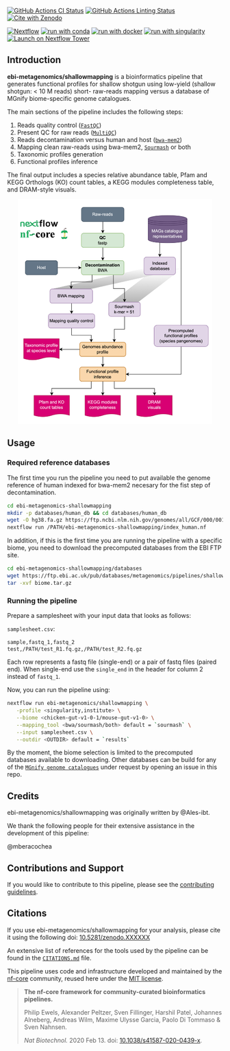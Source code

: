 [![GitHub Actions CI Status](https://github.com/ebi-metagenomics/shallowmapping/workflows/nf-core%20CI/badge.svg)](https://github.com/ebi-metagenomics/shallowmapping/actions?query=workflow%3A%22nf-core+CI%22)
[![GitHub Actions Linting Status](https://github.com/ebi-metagenomics/shallowmapping/workflows/nf-core%20linting/badge.svg)](https://github.com/ebi-metagenomics/shallowmapping/actions?query=workflow%3A%22nf-core+linting%22)[![Cite with Zenodo](http://img.shields.io/badge/DOI-10.5281/zenodo.XXXXXXX-1073c8?labelColor=000000)](https://doi.org/10.5281/zenodo.XXXXXXX)

[![Nextflow](https://img.shields.io/badge/nextflow%20DSL2-%E2%89%A523.04.0-23aa62.svg)](https://www.nextflow.io/)
[![run with conda](http://img.shields.io/badge/run%20with-conda-3EB049?labelColor=000000&logo=anaconda)](https://docs.conda.io/en/latest/)
[![run with docker](https://img.shields.io/badge/run%20with-docker-0db7ed?labelColor=000000&logo=docker)](https://www.docker.com/)
[![run with singularity](https://img.shields.io/badge/run%20with-singularity-1d355c.svg?labelColor=000000)](https://sylabs.io/docs/)
[![Launch on Nextflow Tower](https://img.shields.io/badge/Launch%20%F0%9F%9A%80-Nextflow%20Tower-%234256e7)](https://tower.nf/launch?pipeline=https://github.com/ebi-metagenomics/shallowmapping)

## Introduction

**ebi-metagenomics/shallowmapping** is a bioinformatics pipeline that generates functional profiles for shallow shotgun using low-yield (shallow shotgun: < 10 M reads) short- raw-reads mapping versus a database of MGnify biome-specific genome catalogues.

The main sections of the pipeline includes the following steps:
1. Reads quality control ([`FastQC`](https://www.bioinformatics.babraham.ac.uk/projects/fastqc/))
2. Present QC for raw reads ([`MultiQC`](http://multiqc.info/))
3. Reads decontamination versus human and host ([`bwa-mem2`](https://github.com/bwa-mem2/bwa-mem2))
4. Mapping clean raw-reads using bwa-mem2, [`Sourmash`](https://sourmash.readthedocs.io/en/latest/command-line.html) or both
5. Taxonomic profiles generation
6. Functional profiles inference

The final output includes a species relative abundance table, Pfam and KEGG Orthologs (KO) count tables, a KEGG modules completeness table, and DRAM-style visuals.

<p align="center" width="100%">
   <img src="docs/images/workflow.png" width="90%"/>
</p>


## Usage

### Required reference databases

The first time you run the pipeline you need to put available the genome reference of human indexed for bwa-mem2 necesary for the fist step of decontamination.

```bash
cd ebi-metagenomics-shallowmapping
mkdir -p databases/human_db && cd databases/human_db
wget -O hg38.fa.gz https://ftp.ncbi.nlm.nih.gov/genomes/all/GCF/000/001/405/GCF_000001405.40_GRCh38.p14/GCF_000001405.40_GRCh38.p14_genomic.fna.gz
nextflow run /PATH/ebi-metagenomics-shallowmapping/index_human.nf
```

In addition, if this is the first time you are running the pipeline with a specific biome, you need to download the precomputed databases from the EBI FTP site.

```bash
cd ebi-metagenomics-shallowmapping/databases
wget https://ftp.ebi.ac.uk/pub/databases/metagenomics/pipelines/shallow-mapping/biome.tar.gz
tar -xvf biome.tar.gz
```

### Running the pipeline

Prepare a samplesheet with your input data that looks as follows:

`samplesheet.csv`:

```csv
sample,fastq_1,fastq_2
test,/PATH/test_R1.fq.gz,/PATH/test_R2.fq.gz
```

Each row represents a fastq file (single-end) or a pair of fastq files (paired end). When single-end use the `single_end` in the header for column 2 instead of `fastq_1`.

Now, you can run the pipeline using:

```bash
nextflow run ebi-metagenomics/shallowmapping \
   -profile <singularity,institute> \
   --biome <chicken-gut-v1-0-1/mouse-gut-v1-0> \
   --mapping_tool <bwa/sourmash/both> default = `sourmash` \
   --input samplesheet.csv \
   --outdir <OUTDIR> default = `results`
```

By the moment, the biome selection is limited to the precomputed databases available to downloading. Other databases can be build for any of the [`MGnify genome catalogues`](https://www.ebi.ac.uk/metagenomics/browse/genomes) under request by opening an issue in this repo.


## Credits

ebi-metagenomics/shallowmapping was originally written by @Ales-ibt.

We thank the following people for their extensive assistance in the development of this pipeline:

@mberacochea


## Contributions and Support

If you would like to contribute to this pipeline, please see the [contributing guidelines](.github/CONTRIBUTING.md).

## Citations

If you use  ebi-metagenomics/shallowmapping for your analysis, please cite it using the following doi: [10.5281/zenodo.XXXXXX](https://doi.org/10.5281/zenodo.XXXXXX)

An extensive list of references for the tools used by the pipeline can be found in the [`CITATIONS.md`](CITATIONS.md) file.

This pipeline uses code and infrastructure developed and maintained by the [nf-core](https://nf-co.re) community, reused here under the [MIT license](https://github.com/nf-core/tools/blob/master/LICENSE).

> **The nf-core framework for community-curated bioinformatics pipelines.**
>
> Philip Ewels, Alexander Peltzer, Sven Fillinger, Harshil Patel, Johannes Alneberg, Andreas Wilm, Maxime Ulysse Garcia, Paolo Di Tommaso & Sven Nahnsen.
>
> _Nat Biotechnol._ 2020 Feb 13. doi: [10.1038/s41587-020-0439-x](https://dx.doi.org/10.1038/s41587-020-0439-x).
